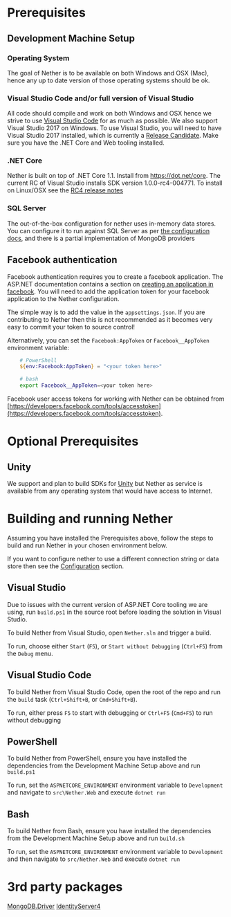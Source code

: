 # Prerequisites

## Development Machine Setup

### Operating System

The goal of Nether is to be available on both Windows and OSX (Mac), hence any up to date version of those operating systems should be ok.

### Visual Studio Code and/or full version of Visual Studio

All code should compile and work on both Windows and OSX hence we strive to use [Visual Studio Code](https://code.visualstudio.com) for as much as possible. We also  support Visual Studio 2017 on Windows. To use Visual Studio, you will need to have Visual Studio 2017 installed, which is currently a [Release Candidate](https://www.visualstudio.com/vs/visual-studio-2017-rc/). Make sure you have the .NET Core and Web tooling installed.

### .NET Core

Nether is built on top of .NET Core 1.1. Install from https://dot.net/core. The current RC of Visual Studio installs SDK version 1.0.0-rc4-004771. To install on Linux/OSX see the [RC4 release notes](https://github.com/dotnet/core/blob/master/release-notes/rc4-download.md)

### SQL Server
The out-of-the-box configuration for nether uses in-memory data stores. You can configure it to run against SQL Server as per [the configuration docs](./configuration.md), and there is a partial implementation of MongoDB providers

## Facebook authentication

Facebook authentication requires you to create a facebook application. The ASP.NET documentation contains a section on [creating an application in facebook](https://docs.asp.net/en/latest/security/authentication/sociallogins.html#creating-the-app-in-facebook). You will need to add the application token for your facebook application to the Nether configuration.

The simple way is to add the value in the `appsettings.json`. If you are contributing to Nether then this is not recommended as it becomes very easy to commit your token to source control!

Alternatively, you can set the `Facebook:AppToken` or `Facebook__AppToken` environment variable:

```powershell
    # PowerShell
    ${env:Facebook:AppToken} = "<your token here>"
```

```bash
    # bash
    export Facebook__AppToken=<your token here>
```


Facebook user access tokens for working with Nether can be obtained from [https://developers.facebook.com/tools/accesstoken](https://developers.facebook.com/tools/accesstoken). 


# Optional Prerequisites

## Unity

We support and plan to build SDKs for [Unity](http://unity3d.com) but Nether as service is available from any operating system that would have access to Internet.

# Building and running Nether

Assuming you have installed the Prerequisites above, follow the steps to build and run Nether in your chosen environment below.

If you want to configure nether to use a different connection string or data store then see the [Configuration](documentation/configuration.md) section.

## Visual Studio

Due to issues with the current version of ASP.NET Core tooling we are using, run `build.ps1` in the source root before loading the solution in Visual Studio.

To build Nether from Visual Studio, open `Nether.sln` and trigger a build. 

To run, choose either `Start` (`F5`), or `Start without Debugging` (`Ctrl+F5`) from the `Debug` menu.

## Visual Studio Code

To build Nether from Visual Studio Code, open the root of the repo and run the `build` task (`Ctrl+Shift+B`, or `Cmd+Shift+B`).

To run, either press `F5` to start with debugging or `Ctrl+F5` (`Cmd+F5`) to run without debugging

## PowerShell

To build Nether from PowerShell, ensure you have installed the dependencies from the Development Machine Setup above and run `build.ps1`


To run, set the `ASPNETCORE_ENVIRONMENT` environment variable to `Development` and navigate to `src\Nether.Web` and execute `dotnet run`

## Bash

To build Nether from Bash, ensure you have installed the dependencies from the Development Machine Setup above and run `build.sh`

To run, set the `ASPNETCORE_ENVIRONMENT` environment variable to `Development` and then navigate to `src/Nether.Web` and execute `dotnet run`

# 3rd party packages
[MongoDB.Driver](https://www.nuget.org/packages/MongoDB.Driver/2.3.0-rc1)
[IdentityServer4](http://identityserver4.readthedocs.io/en/release/)
